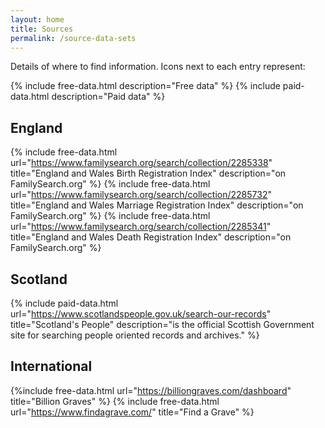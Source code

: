 ```yaml
---
layout: home
title: Sources
permalink: /source-data-sets
---
```


Details of where to find information. Icons next to each entry represent:

{% include free-data.html description="Free data" %}
{% include paid-data.html description="Paid data" %}

## England

{% include free-data.html url="https://www.familysearch.org/search/collection/2285338" title="England and Wales Birth Registration Index" description="on FamilySearch.org" %} 
{% include free-data.html url="https://www.familysearch.org/search/collection/2285732" title="England and Wales Marriage Registration Index" description="on FamilySearch.org" %}
{% include free-data.html url="https://www.familysearch.org/search/collection/2285341" title="England and Wales Death Registration Index" description="on FamilySearch.org" %}

## Scotland

{% include paid-data.html url="https://www.scotlandspeople.gov.uk/search-our-records" title="Scotland's People" description="is the official Scottish Government site for searching people oriented records and archives." %} 

## International 

{%include free-data.html url="https://billiongraves.com/dashboard" title="Billion Graves" %}
{% include free-data.html url="https://www.findagrave.com/" title="Find a Grave" %}
